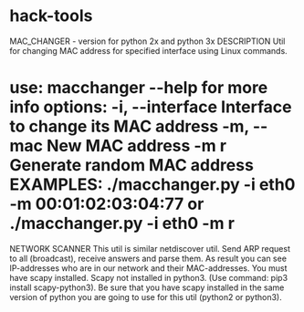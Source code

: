 # hack-tools

MAC_CHANGER - 
version for python 2x and python 3x
DESCRIPTION
Util for changing MAC address for specified interface using Linux commands.

use:
 macchanger --help   for more info
 options:
  -i, --interface     Interface to change its MAC address
  -m, --mac           New MAC address
  -m r                Generate random MAC address
EXAMPLES:
./macchanger.py -i eth0 -m 00:01:02:03:04:77
or
./macchanger.py -i eth0 -m r
================================================================================

NETWORK SCANNER
This util is similar netdiscover util.
Send ARP request to all (broadcast), receive answers and parse them.
As result you can see IP-addresses who are in our network and their MAC-addresses.
You must have scapy installed. Scapy not installed in python3. (Use command:  pip3 install scapy-python3).
Be sure that you have scapy installed in the same version of python you are going
to use for this util (python2 or python3).
